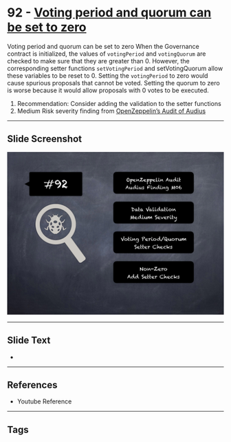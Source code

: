 
# 92 - [Voting period and quorum can be set to zero](./Voting%20period%20and%20quorum%20can%20be%20set%20to%20zero.md)

Voting period and quorum can be set to zero When the Governance contract is initialized, the values of `votingPeriod` and `votingQuorum` are checked to make sure that they are greater than 0. However, the corresponding setter functions `setVotingPeriod` and setVotingQuorum allow these variables to be reset to 0. Setting the `votingPeriod` to zero would cause spurious proposals that cannot be voted. Setting the quorum to zero is worse because it would allow proposals with 0 votes to be executed.


1.  Recommendation: Consider adding the validation to the setter functions
2.  Medium Risk severity finding from [OpenZeppelin’s Audit of Audius](https://blog.openzeppelin.com/audius-contracts-audit/#medium)


___
## Slide Screenshot
![092.png](../../images/7.%20Audit%20Findings%20101/092.png)
___
## Slide Text
- 
___
## References
- Youtube Reference
___
## Tags
